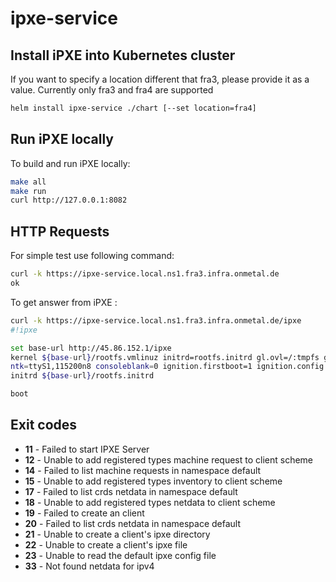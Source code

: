# ipxe-service

## Install iPXE into Kubernetes cluster

If you want to specify a location different that fra3,
please provide it as a value. Currently only fra3 and fra4 are supported
```bash
helm install ipxe-service ./chart [--set location=fra4]
```
## Run iPXE locally

To build and run iPXE locally:
```bash
make all
make run
curl http://127.0.0.1:8082
```

## HTTP Requests

For simple test use following command:
```bash
curl -k https://ipxe-service.local.ns1.fra3.infra.onmetal.de
ok
```
To get answer from iPXE :
```bash
curl -k https://ipxe-service.local.ns1.fra3.infra.onmetal.de/ipxe
#!ipxe

set base-url http://45.86.152.1/ipxe
kernel ${base-url}/rootfs.vmlinuz initrd=rootfs.initrd gl.ovl=/:tmpfs gl.url=${base-url}/root.squashfs gl.live=1 ip=dhcp console=ttyS1,115200n8 console=tty0 earlypri
ntk=ttyS1,115200n8 consoleblank=0 ignition.firstboot=1 ignition.config.url=${base-url}/ip${net0/ip}/ignition.json ignition.platform.id=metal
initrd ${base-url}/rootfs.initrd

boot
```
## Exit codes

- **11** - Failed to start IPXE Server
- **12** - Unable to add registered types machine request to client scheme
- **14** - Failed to list machine requests in namespace default
- **15** - Unable to add registered types inventory to client scheme
- **17** - Failed to list crds netdata in namespace default
- **18** - Unable to add registered types netdata to client scheme
- **19** - Failed to create an  client
- **20** - Failed to list crds netdata in namespace default
- **21** - Unable to create a client's ipxe directory
- **22** - Unable to create a client's ipxe file
- **23** - Unable to read the default ipxe config file
- **33** - Not found netdata for ipv4
